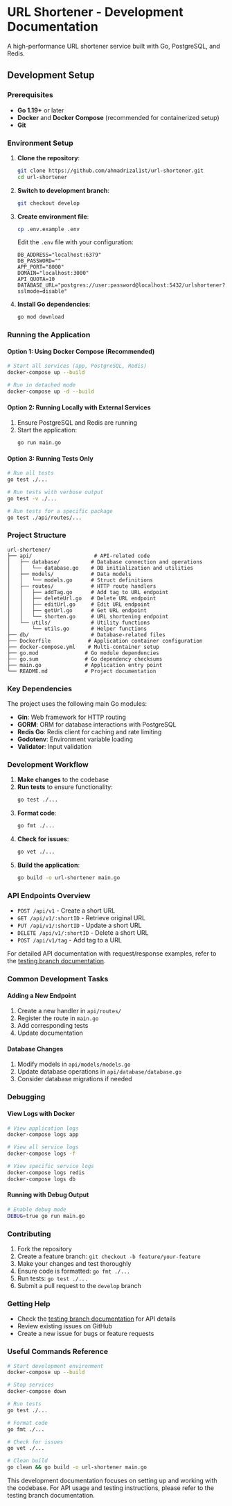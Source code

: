 # URL Shortener - Development Documentation

A high-performance URL shortener service built with Go, PostgreSQL, and Redis.

## Development Setup

### Prerequisites

- **Go 1.19+** or later
- **Docker** and **Docker Compose** (recommended for containerized setup)
- **Git**

### Environment Setup

1. **Clone the repository**:
   
   ```bash
   git clone https://github.com/ahmadrizal1st/url-shortener.git
   cd url-shortener
   ```
2. **Switch to development branch**:
   
   ```bash
   git checkout develop
   ```
3. **Create environment file**:
   
   ```bash
   cp .env.example .env
   ```
   
   Edit the `.env` file with your configuration:
   
   ```
   DB_ADDRESS="localhost:6379"
   DB_PASSWORD=""
   APP_PORT="8000"
   DOMAIN="localhost:3000"
   API_QUOTA=10
   DATABASE_URL="postgres://user:password@localhost:5432/urlshortener?sslmode=disable"
   ```
4. **Install Go dependencies**:
   
   ```bash
   go mod download
   ```

### Running the Application

#### Option 1: Using Docker Compose (Recommended)

```bash
# Start all services (app, PostgreSQL, Redis)
docker-compose up --build

# Run in detached mode
docker-compose up -d --build
```

#### Option 2: Running Locally with External Services

1. Ensure PostgreSQL and Redis are running
2. Start the application:
   ```bash
   go run main.go
   ```

#### Option 3: Running Tests Only

```bash
# Run all tests
go test ./...

# Run tests with verbose output
go test -v ./...

# Run tests for a specific package
go test ./api/routes/...
```

### Project Structure

```
url-shortener/
├── api/                    # API-related code
│   ├── database/          # Database connection and operations
│   │   └── database.go    # DB initialization and utilities
│   ├── models/            # Data models
│   │   └── models.go      # Struct definitions
│   ├── routes/            # HTTP route handlers
│   │   ├── addTag.go      # Add tag to URL endpoint
│   │   ├── deleteUrl.go   # Delete URL endpoint
│   │   ├── editUrl.go     # Edit URL endpoint
│   │   ├── getUrl.go      # Get URL endpoint
│   │   └── shorten.go     # URL shortening endpoint
│   └── utils/             # Utility functions
│       └── utils.go       # Helper functions
├── db/                    # Database-related files
├── Dockerfile            # Application container configuration
├── docker-compose.yml    # Multi-container setup
├── go.mod               # Go module dependencies
├── go.sum               # Go dependency checksums
├── main.go              # Application entry point
└── README.md            # Project documentation
```

### Key Dependencies

The project uses the following main Go modules:

- **Gin**: Web framework for HTTP routing
- **GORM**: ORM for database interactions with PostgreSQL
- **Redis Go**: Redis client for caching and rate limiting
- **Godotenv**: Environment variable loading
- **Validator**: Input validation

### Development Workflow

1. **Make changes** to the codebase
2. **Run tests** to ensure functionality:
   ```bash
   go test ./...
   ```
3. **Format code**:
   ```bash
   go fmt ./...
   ```
4. **Check for issues**:
   ```bash
   go vet ./...
   ```
5. **Build the application**:
   ```bash
   go build -o url-shortener main.go
   ```

### API Endpoints Overview

- `POST /api/v1` - Create a short URL
- `GET /api/v1/:shortID` - Retrieve original URL
- `PUT /api/v1/:shortID` - Update a short URL
- `DELETE /api/v1/:shortID` - Delete a short URL
- `POST /api/v1/tag` - Add tag to a URL

For detailed API documentation with request/response examples, refer to the [testing branch documentation](https://github.com/ahmadrizal1st/url-shortener/tree/testing/#readme).

### Common Development Tasks

#### Adding a New Endpoint

1. Create a new handler in `api/routes/`
2. Register the route in `main.go`
3. Add corresponding tests
4. Update documentation

#### Database Changes

1. Modify models in `api/models/models.go`
2. Update database operations in `api/database/database.go`
3. Consider database migrations if needed

### Debugging

#### View Logs with Docker

```bash
# View application logs
docker-compose logs app

# View all service logs
docker-compose logs -f

# View specific service logs
docker-compose logs redis
docker-compose logs db
```

#### Running with Debug Output

```bash
# Enable debug mode
DEBUG=true go run main.go
```

### Contributing

1. Fork the repository
2. Create a feature branch: `git checkout -b feature/your-feature`
3. Make your changes and test thoroughly
4. Ensure code is formatted: `go fmt ./...`
5. Run tests: `go test ./...`
6. Submit a pull request to the `develop` branch

### Getting Help

- Check the [testing branch documentation](https://github.com/ahmadrizal1st/url-shortener/tree/testing/#readme) for API details
- Review existing issues on GitHub
- Create a new issue for bugs or feature requests

### Useful Commands Reference

```bash
# Start development environment
docker-compose up --build

# Stop services
docker-compose down

# Run tests
go test ./...

# Format code
go fmt ./...

# Check for issues
go vet ./...

# Clean build
go clean && go build -o url-shortener main.go
```

This development documentation focuses on setting up and working with the codebase. For API usage and testing instructions, please refer to the testing branch documentation.

